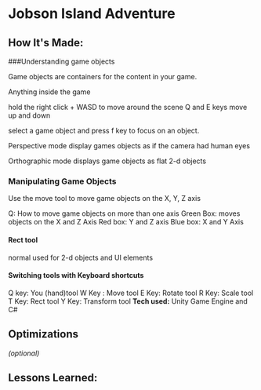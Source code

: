 # Jobson Island Adventure 


## How It's Made:

###Understanding game objects


Game objects are containers for the content in your game. 

Anything inside the game 


hold the right click + WASD to move around the scene 
Q and E keys move up and down 

select a game object and press f key to focus on an object. 

Perspective mode display games objects as if the camera had human eyes

Orthographic mode displays game objects as flat 2-d objects 

### Manipulating Game Objects

Use the move tool to move game objects on the X, Y, Z axis 

Q: How to move game objects on more than one axis 
Green Box: moves objects on the X and Z Axis 
Red box: Y and Z axis 
Blue box: X and Y Axis 

#### Rect tool
normal used for 2-d objects and UI elements 



#### Switching tools with Keyboard shortcuts

Q key: You (hand)tool 
W Key : Move tool 
E Key: Rotate tool 
R Key: Scale tool 
T Key: Rect tool
Y Key: Transform tool
**Tech used:** 
Unity Game Engine and C#


## Optimizations
*(optional)*


## Lessons Learned:













